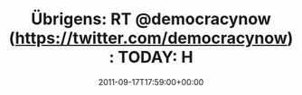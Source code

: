 ---
retweeted: false
source: <a href="http://twitter.com/download/android" rel="nofollow">Twitter for Android</a>
entities:
  hashtags:
  - text: OccupyWallStreet
    indices:
    - '56'
    - '73'
  symbols: []
  user_mentions:
  - name: Democracy Now!
    screen_name: democracynow
    indices:
    - '13'
    - '26'
    id_str: '16935292'
    id: '16935292'
  urls:
  - url: http://t.co/OZUHt43R
    expanded_url: http://bit.ly/nisSfk
    display_url: bit.ly/nisSfk
    indices:
    - '108'
    - '128'
display_text_range:
- '0'
- '128'
favorite_count: '0'
id_str: '115122596034514944'
truncated: false
retweet_count: '0'
id: '115122596034514944'
possibly_sensitive: false
created_at: Sat Sep 17 17:59:00 +0000 2011
favorited: false
full_text: 'Übrigens: RT [@democracynow](https://twitter.com/democracynow): TODAY:
  Hundreds expected to #OccupyWallStreet in peaceful NYC protest & beyond.'
lang: en
quote_url: http://bit.ly/nisSfk
tags:
- OccupyWallStreet
- pesos/twitter
date: '2011-09-17T17:59:00+00:00'
src: https://twitter.com/bascht/status/115122596034514944
original_url: https://twitter.com/bascht/status/115122596034514944
type: twitter_tweet
text: 'Übrigens: RT [@democracynow](https://twitter.com/democracynow): TODAY: Hundreds
  expected to #OccupyWallStreet in peaceful NYC protest & beyond.'
title: 'Übrigens: RT @democracynow (https://twitter.com/democracynow): TODAY: H'

---